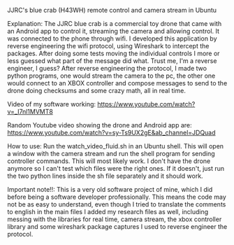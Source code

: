 JJRC's blue crab (H43WH) remote control and camera stream in Ubuntu

Explanation: The JJRC blue crab is a commercial toy drone that came with an Android app to control it, streaming the camera and allowing control. It was connected to the phone through wifi.
I developed this application by reverse engineering the wifi protocol, using Wireshark to intercept the packages. After doing some tests moving the individual controls I more or less guessed what part of the message did what.
Trust me, I'm a reverse engineer, I guess?
After reverse engineering the protocol, I made two python programs, one would stream the camera to the pc, the other one would connect to an XBOX controller and compose messages to send to the drone doing checksums and some crazy math, all in real time.

Video of my software working: https://www.youtube.com/watch?v=_I7nl1MVMT8

Random Youtube video showing the drone and Android app are: https://www.youtube.com/watch?v=sy-Ts9UX2gE&ab_channel=JDQuad

How to use: Run the watch_video_fluid.sh in an Ubuntu shell. This will open a window with the camera stream and run the shell program for sending controller commands.
This will most likely work. I don't have the drone anymore so I can't test which files were the right ones. If it doesn't, just run the two python lines inside the sh file separately and it should work.

Important note!!: This is a very old software project of mine, which I did before being a software developer professionally. This means the code may not be as easy to understand, even though I tried to translate the comments to english in the main files
I added my research files as well, including messing with the libraries for real time, camera stream, the xbox controller library and some wireshark package captures I used to reverse engineer the protocol.
